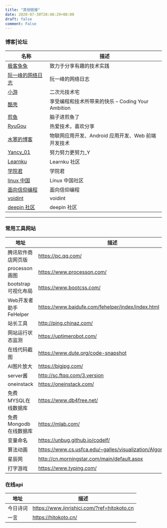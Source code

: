 ```yaml
---
title: "其他链接"
date: 2020-07-30T20:48:29+08:00
draft: false
comment: False
---
```


### 博客|论坛

| 名称                                                | 描述                                               |
| --------------------------------------------------- | -------------------------------------------------- |
| [极客兔兔](https://geektutu.com/)                   | 致力于分享有趣的技术实践                           |
| [阮一峰的网络日志](http://www.ruanyifeng.com/blog/) | 阮一峰的网络日志                                   |
| [小游](https://xiaoyou66.com)                       | 二次元技术宅                                       |
| [酷壳](https://www.coolshell.cn/)                   | 享受编程和技术所带来的快乐 – Coding Your Ambition  |
| [煎鱼](https://eddycjy.com/)                        | 脑子进煎鱼了                                       |
| [RyuGou](https://i6448038.github.io/)               | 热爱技术，喜欢分享                                 |
| [水寒的博客](https://dp2px.com)                     | 物联网应用开发、Android 应用开发、Web 前端开发技术 |
| [Yancy_01](https://yancc.top/)                      | 努力努力更努力\_Y                                  |
| [Learnku](https://learnku.com/)                     | Learnku 社区                                       |
| [学院君](https://xueyuanjun.com/)                   | 学院君                                             |
| [linux 中国](https://linux.cn/)                     | Linux 中国社区                                     |
| [面向信仰编程](https://draveness.me/)               | 面向信仰编程                                       |
| [voidint](https://voidint.github.io/)               | voidint                                            |
| [deepin 社区](https://bbs.deepin.org/)              | deepin 社区                                        |

---

### 常用工具网站

| 地址 | 描述 |
| --   |  --  | 
| 腾讯软件商店网页版 | https://pc.qq.com/ |
| processon画图 | https://www.processon.com/ |
| bootstrap可视化布局 | https://www.bootcss.com/ |
| Web开发者助手 FeHelper | https://www.baidufe.com/fehelper/index/index.html |
| 站长工具 | http://ping.chinaz.com/ |
| 网站运行状态监测 | https://uptimerobot.com/ |
| 在线代码截图 | https://www.dute.org/code-snapshot |
| AI图片放大 | https://bigjpg.com/ | 
| server酱 | http://sc.ftqq.com/3.version |
| oneinstack | https://oneinstack.com/ |
| 免费MYSQL在线数据库 | https://www.db4free.net/ |
| 免费Mongodb在线数据库 | https://mlab.com/ |
| 变量命名 | https://unbug.github.io/codelf/ |
| 算法动画 | https://www.cs.usfca.edu/~galles/visualization/Algorithms.html |
| 星辰网 | http://cn.morningstar.com/main/default.aspx |
| 打字游戏 | https://www.typing.com/ |

### 在线api
| 地址 | 描述 |
| -- | -- |
| 今日诗词 | https://www.jinrishici.com/?ref=hitokoto.cn |
| 一言 | https://hitokoto.cn/ |